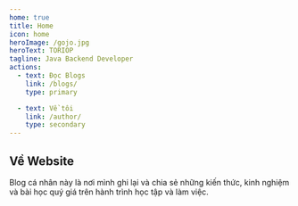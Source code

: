 ```yaml
---
home: true
title: Home
icon: home
heroImage: /gojo.jpg
heroText: TORIOP
tagline: Java Backend Developer
actions:
  - text: Đọc Blogs
    link: /blogs/
    type: primary

  - text: Về tôi
    link: /author/
    type: secondary
---
```


## Về Website

Blog cá nhân này là nơi mình ghi lại và chia sẻ những kiến thức, kinh nghiệm và bài học quý giá trên hành trình học tập và làm việc.
